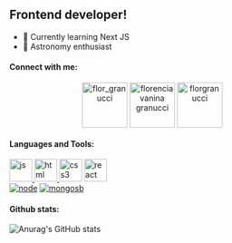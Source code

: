 ## Frontend developer!

- :sunflower: Currently learning Next JS
- :crescent_moon: Astronomy enthusiast
  
<h4>Connect with me:</h4>
<p align="center">
<a href="https://twitter.com/flor_granucci" target="blank"><img align="center" src="https://i.ibb.co/sHW1sNh/icons8-twitter-100.png" alt="flor_granucci" height="80" width="80" /></a>
<a href="https://linkedin.com/in/florencia vanina granucci" target="blank"><img align="center" src="https://i.ibb.co/MMGsrwb/icons8-linkedin-100.png" alt="florencia vanina granucci" height="80" width="80" /></a>
<a href="https://instagram.com/florgranucci" target="blank"><img align="center" src="https://i.ibb.co/DLvDprC/icons8-instagram-100.png" alt="florgranucci" height="80" width="80" /></a>
</p>

<h4>Languages and Tools:</h4>

<p> 
 <a href="https://developer.mozilla.org/en-US/docs/Web/JavaScript" target="_blank"> <img src="https://i.ibb.co/rGYm7Lh/icons8-javascript-logo-128.png" alt="js" width="40" height="40"/> </a> 
<a href="https://www.w3.org/html/" target="_blank"> <img src="https://i.ibb.co/2q1BYps/icons8-html-5-128.png" alt="html" width="40" height="40"/> </a> 
 <a href="https://www.w3schools.com/css/" target="_blank"> <img src="https://i.ibb.co/W0mzJxc/icons8-css3-128.png" alt="css3" width="40" height="40"/></a> 
 <a href="https://reactjs.org/" target="_blank"> <img src="https://i.ibb.co/M5rP4BK/icons8-react-128.png" alt="react" width="40" height="40"/> </a> 
 <br>
 <a href="https://nodejs.org/es/" target="_blank"> <img src="https://icongr.am/devicon/nodejs-plain.svg?size=40&color=74bec2" alt="node"/></a> 
 <a href="https://www.mongodb.com/es" target="_blank"> <img src="https://icongr.am/devicon/mongodb-plain-wordmark.svg?size=40&color=74bec2" alt="mongosb"/> </a> 
 
<h4>Github stats:</h4>
  
![Anurag's GitHub stats](https://github-readme-stats.vercel.app/api?username=florgranucci&theme=react&show_icons=true)

